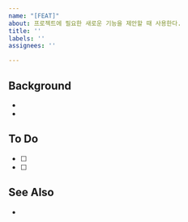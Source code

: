 ```yaml
---
name: "[FEAT]"
about: 프로젝트에 필요한 새로운 기능을 제안할 때 사용한다.
title: ''
labels: ''
assignees: ''

---
```


## Background
-
-

## To Do
- [ ] 
- [ ]

## See Also
-
